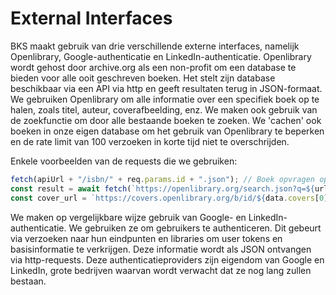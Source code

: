 # External Interfaces

BKS maakt gebruik van drie verschillende externe interfaces, namelijk Openlibrary, Google-authenticatie en LinkedIn-authenticatie. Openlibrary wordt gehost door archive.org als een non-profit om een database te bieden voor alle ooit geschreven boeken. Het stelt zijn database beschikbaar via een API via http en geeft resultaten terug in JSON-formaat. We gebruiken Openlibrary om alle informatie over een specifiek boek op te halen, zoals titel, auteur, coverafbeelding, enz. We maken ook gebruik van de zoekfunctie om door alle bestaande boeken te zoeken. We 'cachen' ook boeken in onze eigen database om het gebruik van Openlibrary te beperken en de rate limit van 100 verzoeken in korte tijd niet te overschrijden.

Enkele voorbeelden van de requests die we gebruiken:

```js
fetch(apiUrl + "/isbn/" + req.params.id + ".json"); // Boek opvragen op basis van ISBN
const result = await fetch(`https://openlibrary.org/search.json?q=${urlTitle}&limit=10`); // Zoeken op basis van een willekeurige term
const cover_url = `https://covers.openlibrary.org/b/id/${data.covers[0]}-M.jpg`; // URL van de coverafbeelding ophalen op basis van de cover-ID
```

We maken op vergelijkbare wijze gebruik van Google- en LinkedIn-authenticatie. We gebruiken ze om gebruikers te authenticeren. Dit gebeurt via verzoeken naar hun eindpunten en libraries om user tokens en basisinformatie te verkrijgen. Deze informatie wordt als JSON ontvangen via http-requests. Deze authenticatieproviders zijn eigendom van Google en LinkedIn, grote bedrijven waarvan wordt verwacht dat ze nog lang zullen bestaan.